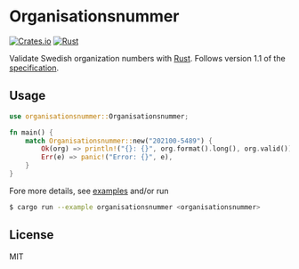 # Organisationsnummer

[![Crates.io](https://img.shields.io/crates/v/organisationsnummer.svg)](https://crates.io/crates/organisationsnummer)
[![Rust](https://github.com/organisationsnummer/rust/actions/workflows/rust.yml/badge.svg)](https://github.com/organisationsnummer/rust/actions/workflows/rust.yml)

Validate Swedish organization numbers with [Rust](https://www.rust-lang.org/). Follows version 1.1 of the [specification](https://github.com/organisationsnummer/meta#package-specification-v11).

## Usage

```rust
use organisationsnummer::Organisationsnummer;

fn main() {
    match Organisationsnummer::new("202100-5489") {
        Ok(org) => println!("{}: {}", org.format().long(), org.valid()),
        Err(e) => panic!("Error: {}", e),
    }
}
```

Fore more details, see [examples](examples) and/or run

```sh
$ cargo run --example organisationsnummer <organisationsnummer>
```

## License

MIT
